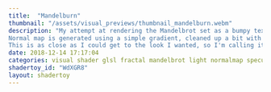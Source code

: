 ```yaml
---
title:  "Mandelburn"
thumbnail: "/assets/visual_previews/thumbnail_mandelburn.webm"
description: "My attempt at rendering the Mandelbrot set as a bumpy texture. Multi-pass.
Normal map is generated using a simple gradient, cleaned up a bit with the help of median filtering.
This is as close as I could get to the look I wanted, so I'm calling it done!"
date: 2018-12-14 17:17:04
categories: visual shader glsl fractal mandelbrot light normalmap specular bump
shadertoy_id: "WdXGR8" 
layout: shadertoy
---
```

